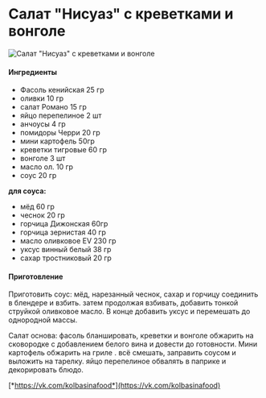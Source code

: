 # Салат "Нисуаз" с креветками и вонголе

![Салат "Нисуаз" с креветками и вонголе](https://s-media-cache-ak0.pinimg.com/564x/ef/8a/e0/ok3Z3-3MkZQ.jpg)

#### Ингредиенты

* Фасоль кенийская 25 гр
* оливки 10 гр
* салат Романо 15 гр
* яйцо перепелиное 2 шт
* анчоусы 4 гр
* помидоры Черри 20 гр
* мини картофель 50гр
* креветки тигровые 60 гр
* вонголе 3 шт
* масло ол. 10 гр
* соус 20 гр

**для соуса:**

* мёд 60 гр
* чеснок 20 гр
* горчица Дижонская 60гр
* горчица зернистая 40 гр
* масло оливковое EV 230 гр
* уксус винный белый 38 гр
* сахар тростниковый 20 гр

#### Приготовление

Приготовить соус: мёд, нарезанный чеснок, сахар и горчицу соединить в блендере и взбить.
затем продолжая взбивать, добавить тонкой струйкой оливковое масло. В конце добавить уксус и перемешать до однородной массы.

Салат основа:
фасоль бланшировать, креветки и вонголе обжарить на сковородке с добавлением белого вина и довести до готовности. Мини картофель обжарить на гриле .
всё смешать, заправить соусом и выложить на тарелку. яйцо перепелиное обвалять в паприке и декорировать блюдо.

[*https://vk.com/kolbasinafood*](https://vk.com/kolbasinafood)

